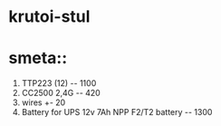 # krutoi-stul

# smeta::

1. TTP223 (12) -- 1100
2. CC2500 2,4G -- 420
3. wires +- 20
4. Battery for UPS 12v 7Ah NPP F2/T2 battery -- 1300

